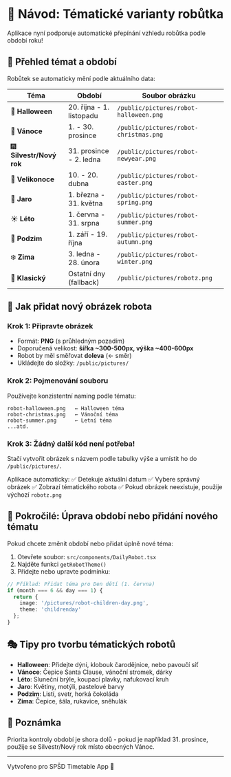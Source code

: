 # 🤖 Návod: Tématické varianty robůtka

Aplikace nyní podporuje automatické přepínání vzhledu robůtka podle období roku!

## 📅 Přehled témat a období

Robůtek se automaticky mění podle aktuálního data:

| Téma | Období | Soubor obrázku |
|------|--------|----------------|
| 🎃 **Halloween** | 20. října - 1. listopadu | `/public/pictures/robot-halloween.png` |
| 🎄 **Vánoce** | 1. - 30. prosince | `/public/pictures/robot-christmas.png` |
| 🎆 **Silvestr/Nový rok** | 31. prosince - 2. ledna | `/public/pictures/robot-newyear.png` |
| 🐰 **Velikonoce** | 10. - 20. dubna | `/public/pictures/robot-easter.png` |
| 🌸 **Jaro** | 1. března - 31. května | `/public/pictures/robot-spring.png` |
| ☀️ **Léto** | 1. června - 31. srpna | `/public/pictures/robot-summer.png` |
| 🍂 **Podzim** | 1. září - 19. října | `/public/pictures/robot-autumn.png` |
| ❄️ **Zima** | 3. ledna - 28. února | `/public/pictures/robot-winter.png` |
| 🤖 **Klasický** | Ostatní dny (fallback) | `/public/pictures/robotz.png` |

## 🎨 Jak přidat nový obrázek robota

### Krok 1: Připravte obrázek
- Formát: **PNG** (s průhledným pozadím)
- Doporučená velikost: **šířka ~300-500px, výška ~400-600px**
- Robot by měl směřovat **doleva** (← směr)
- Ukládejte do složky: `/public/pictures/`

### Krok 2: Pojmenování souboru
Používejte konzistentní naming podle tématu:
```
robot-halloween.png   ← Halloween téma
robot-christmas.png   ← Vánoční téma
robot-summer.png      ← Letní téma
...atd.
```

### Krok 3: Žádný další kód není potřeba!
Stačí vytvořit obrázek s názvem podle tabulky výše a umístit ho do `/public/pictures/`.

Aplikace automaticky:
✅ Detekuje aktuální datum
✅ Vybere správný obrázek
✅ Zobrazí tématického robota
✅ Pokud obrázek neexistuje, použije výchozí `robotz.png`

## 🔧 Pokročilé: Úprava období nebo přidání nového tématu

Pokud chcete změnit období nebo přidat úplně nové téma:

1. Otevřete soubor: `src/components/DailyRobot.tsx`
2. Najděte funkci `getRobotTheme()`
3. Přidejte nebo upravte podmínku:

```typescript
// Příklad: Přidat téma pro Den dětí (1. června)
if (month === 6 && day === 1) {
  return {
    image: '/pictures/robot-children-day.png',
    theme: 'childrenday'
  };
}
```

## 🎭 Tipy pro tvorbu tématických robotů

- **Halloween**: Přidejte dýni, klobouk čarodějnice, nebo pavoučí síť
- **Vánoce**: Čepice Santa Clause, vánoční stromek, dárky
- **Léto**: Sluneční brýle, koupací plavky, nafukovací kruh
- **Jaro**: Květiny, motýli, pastelové barvy
- **Podzim**: Listí, svetr, horká čokoláda
- **Zima**: Čepice, šála, rukavice, sněhulák

## 📝 Poznámka
Priorita kontroly období je shora dolů - pokud je například 31. prosince, použije se Silvestr/Nový rok místo obecných Vánoc.

---

Vytvořeno pro SPŠD Timetable App 🚋
